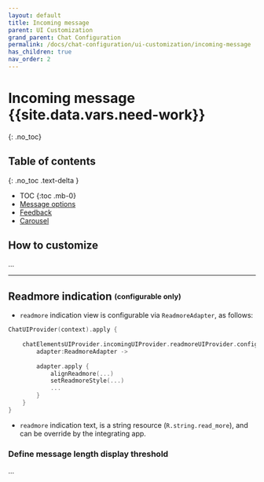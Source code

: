 ```yaml
---
layout: default
title: Incoming message
parent: UI Customization
grand_parent: Chat Configuration 
permalink: /docs/chat-configuration/ui-customization/incoming-message
has_children: true
nav_order: 2
---
```


# Incoming message {{site.data.vars.need-work}}
{: .no_toc}

## Table of contents
{: .no_toc .text-delta }

- TOC
{:toc .mb-0}
- [Message options](/docs/chat-configuration/ui-customization/incoming-message/incoming-options)
- [Feedback](/docs/advanced-topics/feedback)
- [Carousel](/docs/chat-configuration/ui-customization/incoming-message/carousel)


## How to customize
...
 
---

## Readmore indication <sub><sup>(configurable only)</sup></sub>
- `readmore` indication view is configurable via `ReadmoreAdapter`, as follows:   

```kotlin
ChatUIProvider(context).apply {
    
    chatElementsUIProvider.incomingUIProvider.readmoreUIProvider.configure = { 
        adapter:ReadmoreAdapter -> 
        
        adapter.apply {
            alignReadmore(...)
            setReadmoreStyle(...)
            ...
        }
    }        
}
```
- `readmore` indication text, is a string resource (`R.string.read_more`), and can be override by the integrating app.


### Define message length display threshold
...

